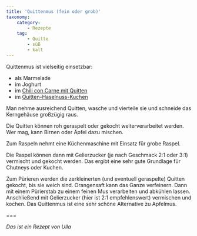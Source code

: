 ```yaml
---
title: 'Quittenmus (fein oder grob)'
taxonomy:
    category:
        - Rezepte
    tag:
        - Quitte
        - süß
        - kalt
---
```


Quittenmus ist vielseitig einsetzbar:
* als Marmelade
* im Joghurt
* im [Chili con Carne mit Quitten](/choerchen-intern/choerchenkochbuch/chili-on-carne-mit-quitten)
* im [Quitten-Haselnuss-Kuchen](/choerchen-intern/choerchenkochbuch/quitten-haselnuss-kuchen)

Man nehme ausreichend Quitten, wasche und vierteile sie und schneide das Kerngehäuse großzügig raus.

Die Quitten können roh geraspelt oder gekocht weiterverarbeitet werden. Wer mag, kann Birnen oder Äpfel dazu mischen.

Zum Raspeln nehmt eine Küchenmaschine mit Einsatz für grobe Raspel. 

Die Raspel können dann mit Gelierzucker (je nach Geschmack 2:1 oder 3:1) vermischt und gekocht werden. Das ergibt eine sehr gute Grundlage für Chutneys oder Kuchen.

Zum Pürieren werden die zerkleinerten (und eventuell geraspelte) Quitten gekocht, bis sie weich sind. Orangensaft kann das Ganze verfeinern. Dann mit einem Pürierstab zu einem feinen Mus verarbeiten und abkühlen lassen. Anschließend mit Gelierzucker (hier ist 2:1 empfehlenswert) vermischen und kochen. 
Das Quittenmus ist eine sehr schöne Alternative zu Apfelmus.


===

_Das ist ein Rezept von Ulla_